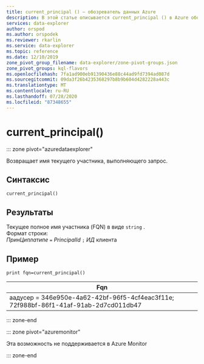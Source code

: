 ```yaml
---
title: current_principal () — обозреватель данных Azure
description: В этой статье описывается current_principal () в Azure обозреватель данных.
services: data-explorer
author: orspod
ms.author: orspodek
ms.reviewer: rkarlin
ms.service: data-explorer
ms.topic: reference
ms.date: 12/10/2019
zone_pivot_group_filename: data-explorer/zone-pivot-groups.json
zone_pivot_groups: kql-flavors
ms.openlocfilehash: 7fa1ad900eb91390436e88c44ad9fd7394ad087d
ms.sourcegitcommit: 09da3f26b4235368297b8b9b604d4282228a443c
ms.translationtype: MT
ms.contentlocale: ru-RU
ms.lasthandoff: 07/28/2020
ms.locfileid: "87348655"
---
```

# <a name="current_principal"></a>current_principal()

::: zone pivot="azuredataexplorer"

Возвращает имя текущего участника, выполняющего запрос.

## <a name="syntax"></a>Синтаксис

`current_principal()`

## <a name="returns"></a>Результаты

Текущее полное имя участника (FQN) в виде `string` .  
Формат строки:  
*ПринЦиплатипе* `=` *PrincipalId* `;` *ИД* клиента

## <a name="example"></a>Пример

<!-- csl: https://help.kusto.windows.net/Samples -->
```kusto
print fqn=current_principal()
```

|Fqn|
|---|
|аадусер = 346e950e-4a62-42bf-96f5-4cf4eac3f11e; 72f988bf-86f1-41af-91ab-2d7cd011db47|

::: zone-end

::: zone pivot="azuremonitor"

Эта возможность не поддерживается в Azure Monitor

::: zone-end
